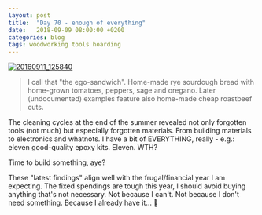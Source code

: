```yaml
---
layout: post
title:  "Day 70 - enough of everything"
date:   2018-09-09 08:00:00 +0200
categories: blog
tags: woodworking tools hoarding
---
```

<a data-flickr-embed="true"  href="https://www.flickr.com/photos/137491954@N07/31574624831/in/dateposted/" title="20160911_125840"><img src="https://farm1.staticflickr.com/673/31574624831_b0721b8243_k.jpg" alt="20160911_125840"></a><script async src="//embedr.flickr.com/assets/client-code.js" charset="utf-8"></script>

> I call that "the ego-sandwich". Home-made rye sourdough bread with home-grown tomatoes, peppers, sage and oregano. Later (undocumented) examples feature also home-made cheap roastbeef cuts.

The cleaning cycles at the end of the summer revealed not only forgotten tools (not much) but especially forgotten materials. From building materials to electronics and whatnots. I have a bit of EVERYTHING, really - e.g.: eleven good-quality epoxy kits. Eleven. WTH?

Time to build something, aye?

These "latest findings" align well with the frugal/financial year I am expecting. The fixed spendings are tough this year, I should avoid buying anything that's not necessary. Not because I can't. Not because I don't need something. Because I already have it... 🤦
